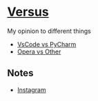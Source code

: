 # [Versus](../README.md)

My opinion to different things

- [VsCode vs PyCharm](pages/vscode-pycharm.md)
- [Opera vs Other](pages/opera-other.md)

## Notes

- [Instagram](pages/instagram.md)
